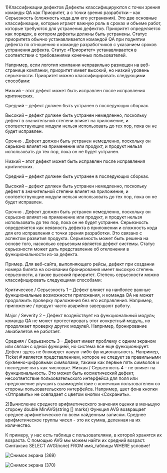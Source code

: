 1)Классификации дефектов
Дефекты классифицируются с точки зрения команды QA как Приоритет, а с точки зрения разработки – как Серьезность (сложность кода для его устранения). Это две основные классификации, которые играют важную роль в сроках и объеме работ, которые требуются для устранения дефектов.
Приоритет определяется как порядок, в котором дефекты должны быть устранены. Статус приоритета обычно устанавливается командой QA при поднятии дефекта по отношению к команде разработчиков с указанием сроков устранения дефекта. Статус «Приоритет» устанавливается в соответствии с требованиями конечных пользователей.

Например, если логотип компании неправильно размещен на веб-странице компании, приоритет имеет высокий, но низкий уровень серьезности.
Приоритет можно классифицировать следующими способами:

Низкий – этот дефект может быть исправлен после исправления критических.

Средний – дефект должен быть устранен в последующих сборках.

Высокий – дефект должен быть устранен немедленно, поскольку дефект в значительной степени влияет на приложение, и соответствующие модули нельзя использовать до тех пор, пока он не будет исправлен.

Срочно . Дефект должен быть устранен немедленно, поскольку он серьезно влияет на применение или продукт, и продукт нельзя использовать до тех пор, пока он не будет устранен.

Низкий – этот дефект может быть исправлен после исправления критических.

Средний – дефект должен быть устранен в последующих сборках.

Высокий – дефект должен быть устранен немедленно, поскольку дефект в значительной степени влияет на приложение, и соответствующие модули нельзя использовать до тех пор, пока он не будет исправлен.

Срочно . Дефект должен быть устранен немедленно, поскольку он серьезно влияет на применение или продукт, и продукт нельзя использовать до тех пор, пока он не будет устранен.
Серьезность определяется как неявность дефекта в приложении и сложность кода для его исправления с точки зрения разработки. Это связано с аспектом развития продукта. Серьезность может быть решена на основе того, насколько серьезным является дефект системы. Статус серьезности может дать представление об отклонении в функциональности из-за дефекта.

Пример. Для веб-сайта, выполняющего рейсы, дефект при создании номера билета на основании бронирования имеет высокую степень серьезности, а также высокий приоритет.
Степень серьезности можно классифицировать следующими способами:

Критическое / Серьезность 1 – Дефект влияет на наиболее важные функциональные возможности приложения, и команда QA не может продолжить проверку приложения без его исправления. Например, приложение / продукт часто аварийно завершают работу.

Major / Severity 2 – Дефект воздействует на функциональный модуль; команда QA не может протестировать этот конкретный модуль, но продолжает проверку других модулей. Например, бронирование авиабилетов не работает.

Средняя / Серьезность 3 – Дефект имеет проблему с одним экраном или связан с одной функцией, но система все еще функционирует. Дефект здесь не блокирует какую-либо функциональность. Например, Ticket # является представлением, которое не следует за правильными буквенно-цифровыми символами, такими как первые пять символов и последние пять как числовые.
Низкая / Серьезность 4 – не влияет на функциональность. Это может быть косметический дефект, несоответствие пользовательского интерфейса для поля или предложение улучшить взаимодействие с конечным пользователем со стороны пользовательского интерфейса. Например, цвет фона кнопки «Отправить» не совпадает с цветом кнопки «Сохранить».


2)Вычисление среднего арифметического значения оценки в меньшую сторону 
double MinAVG(string [] marks)
Функция AVG возвращает среднее арифметическое по всем найденным записям. Среднее арифметическое группы чисел - это их сумма, деленная на их количество.

К примеру, у нас есть таблица с пользователями, в которой хранятся их возраста. С помощью AVG мы можем найти их средний возраст.
Синтаксис SELECT AVG(поле) FROM имя_таблицы WHERE условие!


![Снимок экрана (369)](https://user-images.githubusercontent.com/90610084/177032079-7d8a7631-21c3-4cc0-9373-30c79526bcb0.png)




![Снимок экрана (370)](https://user-images.githubusercontent.com/90610084/177032118-8276e3e4-937f-47bb-b75d-15c1dc020878.png)

